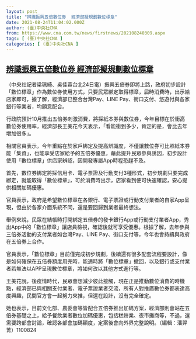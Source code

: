 ```yaml
---
layout: post
title: "辨識振興五倍數位券  經濟部擬規劃數位標章"
date: 2021-08-24T11:04:02.000Z
author: (臺)中央社CNA
from: https://www.cna.com.tw/news/firstnews/202108240309.aspx
tags: [ (臺)中央社CNA ]
categories: [ (臺)中央社CNA ]
---
```

<!--1629803042000-->
[辨識振興五倍數位券  經濟部擬規劃數位標章](https://www.cna.com.tw/news/firstnews/202108240309.aspx)
------

<div>
<div></div><div class="paragraph"><p>（中央社記者梁珮綺、吳佳蓉台北24日電）振興五倍券即將上路，政府初步設計「數位標章」作為數位券使用方式，只要民眾綁定取得標章，屆時消費時，出示給店家即可，據了解，經濟部已整合台灣Pay、LINE Pay、街口支付、悠遊付與各家銀行等業者，均願意配合。</p><p>行政院預計10月推出五倍券刺激消費，將採紙本券與數位券，今年目標在於衝高數位券使用率，經濟部長王美花今天表示，「看能衝到多少，肯定的是，會比去年增加很多」。</p><p>相關官員表示，今年重點在於家戶綁定及提高辨識度，不僅讓數位券可比照紙本券能「集資」，也能享受店家給予的五倍券優惠，藉此提升民眾參與誘因，初步設計使用「數位標章」供店家辨認，因開發專屬App時程恐趕不及。</p><p>首先，數位券綁定將採信用卡、電子票證及行動支付3種形式，初步規劃只要完成綁定，就能取得「數位標章」，可於消費時出示，店家看到便可快速確認，安心提供相關加碼優惠。</p><p>官員表示，政府是希望數位標章在各銀行、電子票證或行動支付業者的自家App呈現，但由於各家介面系統不同，還是要回歸到業者最終想法。</p><p>舉例來說，民眾在結帳時打開綁定五倍券的發卡銀行App或行動支付業者App，秀出App中的「數位標章」讓店員檢視，確認後就可享受優惠。根據了解，去年參與三倍券活動的支付業者如台灣Pay、LINE Pay、街口支付等，今年也會持續與政府在五倍券上合作。</p><p>官員表示，「數位標章」目前僅完成初步規劃，後續還有很多配套流程要設計，像是如何確保在五倍券額度用完時，能適時將「數位標章」撤回，以及銀行或支付業者若無法以APP呈現數位標章，將如何改以其他方式進行等。</p><p>王美花說，後疫情時代，民眾會想減少彼此接觸，現在正是推動數位消費的時機點，經濟部已與相關支付業者、電子票證業者交流，所有人對推廣數位券都表達高度興趣，民間官方會一起努力來推，但還在設計，沒有完全確定。</p><p>她也表示，目前文化部、農委會等皆配合五倍券推出加碼方案，經濟部則會站在五倍券基礎之上，給予餐飲業者數位加碼優惠，包括糕餅業、夜市攤商等，不過，還需要跨部會討論，確認各部會加碼額度，定案後會向外界完整說明。（編輯：潘羿菁）1100824</p></div>
</div>
